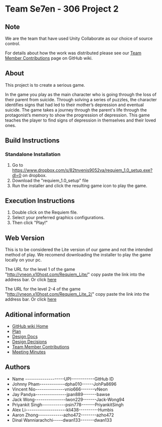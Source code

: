 # Team Se7en - 306 Project 2

## Note

We are the team that have used Unity Collaborate as our choice of source control.

For details about how the work was distributed please see our [Team Member Contributions](https://github.com/vNeon/306Project2/wiki/Team-member-contributions) page on GitHub wiki.

## About
This project is to create a serious game.

In the game you play as the main character who is going through the loss of their parent from suicide. Through solving a series of puzzles, the character identifies signs that had led to their mother’s depression and eventual suicide. The game takes a journey through the parent's life through the protagonist’s memory to show the progression of depression. This game teaches the player to find signs of depression in themselves and their loved ones.

## Build Instructions
### Standalone Installation
1. Go to https://www.dropbox.com/s/82tnvenis9052va/requiem_1.0_setup.exe?dl=0 on dropbox.
2. Download the "requiem_1.0_setup" file  
3. Run the installer and click the resulting game icon to play the game.

## Execution Instructions
1. Double click on the Requiem file.
2. Select your preferred graphics configurations.
3. Then click "Play!"

## Web Version
This is to be considered the Lite version of our game and not the intended method of play.
We recomend downloading the installer to play the game locally on your pc.

The URL for the level 1 of the game "http://vneon.x10host.com/Requiem_Lite/" copy paste the link into the address bar. Or click [here](http://vneon.x10host.com/Requiem_Lite/)

The URL for the level 2-4 of the game "http://vneon.x10host.com/Requiem_Lite_2/" copy paste the link into the address bar. Or click [here](http://vneon.x10host.com/Requiem_Lite_2/)

## Aditional information

* [GitHub wiki Home](https://github.com/vNeon/306Project2/wiki)
* [Plan](https://github.com/vNeon/306Project2/wiki/Plan)
* [Design Docs](https://github.com/vNeon/306Project2/wiki/Design-Documents)
* [Design Decisions](https://github.com/vNeon/306Project2/wiki/Design-Decisions)
* [Team Member Contributions](https://github.com/vNeon/306Project2/wiki/Team-member-contributions)
* [Meeting Minutes](https://github.com/vNeon/306Project2/wiki/Meeting-Minutes)


## Authors
* Name --------------------UPI------------GitHub ID
* Johnny Pham-------------dpha010------JohPa8696
* Vincent Nio---------------vnio666-------vNeon
* Jay Pandya----------------jpan889-------bawse
* Jack Wong----------------lwon229-------Jack-Wong94
* Priyankit Singh------------psin778-------PriyankitSingh
* Alex Li---------------------kli438----------Humbis
* Aaron Zhong-------------azho472--------azho472
* Dinal Wanniarachchi-----dwan133-------dwan133 
